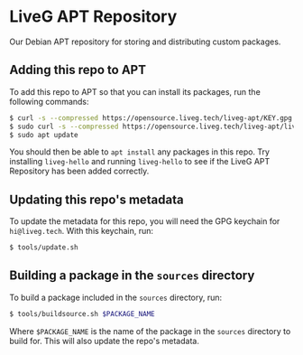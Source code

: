 # LiveG APT Repository
Our Debian APT repository for storing and distributing custom packages.

## Adding this repo to APT
To add this repo to APT so that you can install its packages, run the following commands:

```bash
$ curl -s --compressed https://opensource.liveg.tech/liveg-apt/KEY.gpg | gpg --dearmor | sudo tee /etc/apt/trusted.gpg.d/liveg-apt.gpg > /dev/null
$ sudo curl -s --compressed https://opensource.liveg.tech/liveg-apt/liveg-apt.list -o /etc/apt/sources.list.d/liveg-apt.list
$ sudo apt update
```

You should then be able to `apt install` any packages in this repo. Try installing `liveg-hello` and running `liveg-hello` to see if the LiveG APT Repository has been added correctly.

## Updating this repo's metadata
To update the metadata for this repo, you will need the GPG keychain for `hi@liveg.tech`. With this keychain, run:

```bash
$ tools/update.sh
```

## Building a package in the `sources` directory
To build a package included in the `sources` directory, run:

```bash
$ tools/buildsource.sh $PACKAGE_NAME
```

Where `$PACKAGE_NAME` is the name of the package in the `sources` directory to build for. This will also update the repo's metadata.

